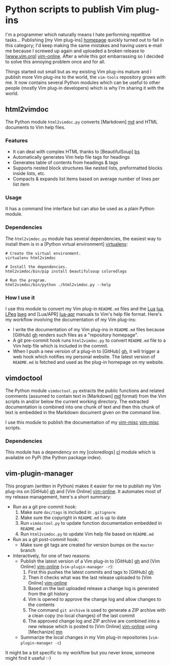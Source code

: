 # Python scripts to publish Vim plug-ins

I'm a programmer which naturally means I hate performing repetitive tasks...
Publishing [my Vim plug-ins] [homepage] quickly turned out to fall in this
category; I'd keep making the same mistakes and having users e-mail me because
I screwed up again and uploaded a broken release to [www.vim.org] [vim-online].
After a while this got embarrassing so I decided to solve this annoying problem
once and for all.

Things started out small but as my existing Vim plug-ins mature and I publish
more Vim plug-ins to the world, the `vim-tools` repository grows with me. It
now contains several Python modules which can be useful to other people (mostly
Vim plug-in developers) which is why I'm sharing it with the world.

## html2vimdoc

The Python module `html2vimdoc.py` converts [Markdown] [md] and HTML documents
to Vim help files.

### Features

- It can deal with complex HTML thanks to [BeautifulSoup] [bs]
- Automatically generates Vim help file tags for headings
- Generates table of contents from headings & tags
- Supports nested block structures like nested lists, preformatted blocks
  inside lists, etc.
- Compacts & expands list items based on average number of lines per list item

### Usage

It has a command line interface but can also be used as a plain Python module.

### Dependencies

The `html2vimdoc.py` module has several dependencies, the easiest way to
install them is in a [Python virtual environment] [virtualenv]:

    # Create the virtual environment.
    virtualenv html2vimdoc

    # Install the dependencies.
    html2vimdoc/bin/pip install beautifulsoup coloredlogs

    # Run the program.
    html2vimdoc/bin/python ./html2vimdoc.py --help

### How I use it

I use this module to convert my Vim plug-in `README.md` files and the [Lua]
[lua], [LPeg] [lpeg] and [Lua/APR] [lua-apr] manuals to Vim's help file format.
Here's my workflow involving the documentation of my Vim plug-ins:

- I write the documentation of my Vim plug-ins in `README.md` files because
  [GitHub] [gh] renders such files as a "repository homepage".
- A git pre-commit hook runs `html2vimdoc.py` to convert `README.md` file to a
  Vim help file which is included in the commit.
- When I push a new version of a plug-in to [GitHub] [gh], it will trigger a
  web hook which notifies my personal website. The latest version of
  `README.md` is fetched and used as the plug-in homepage on my website.

## vimdoctool

The Python module `vimdoctool.py` extracts the public functions and related
comments (assumed to contain text in [Markdown] [md] format) from the Vim
scripts in and/or below the current working directory. The extracted
documentation is combined into one chunk of text and then this chunk of text is
embedded in the Markdown document given on the command line.

I use this module to publish the documentation of my [vim-misc] [vim-misc]
scripts.

### Dependencies

This module has a dependency on my [coloredlogs] [cl] module which is available
on PyPi (the Python package index).

## vim-plugin-manager

This program (written in Python) makes it easier for me to publish my Vim
plug-ins on [GitHub] [gh] and [Vim Online] [vim-online]. It automates most of
my release management, here's a short summary:

- Run as a git pre-commit hook:
    1. Make sure `doc/tags` is included in `.gitignore`
    2. Make sure the copyright in `README.md` is up to date
    3. Run `vimdoctool.py` to update function documentation embedded in
       `README.md`
    4. Run `html2vimdoc.py` to update Vim help file based on `README.md`
- Run as a git post-commit hook:
    - Make sure git tags are created for version bumps on the `master` branch
- Interactively, for one of two reasons:
    - Publish the latest version of a Vim plug-in to [GitHub] [gh] and [Vim
      Online] [vim-online] (`vim-plugin-manager -r`):
        1. First this pushes the latest commits and tags to [GitHub] [gh]
        2. Then it checks what was the last release uploaded to [Vim Online]
           [vim-online]
        3. Based on the last uploaded release a change log is generated from
           the git history
        4. Vim is opened to approve the change log and allow changes to the
           contents
        5. The command `git archive` is used to generate a ZIP archive with a
           clean copy (no local changes) of the last commit
        6. The approved change log and ZIP archive are combined into a new
           release which is posted to [Vim Online] [vim-online] using
           [Mechanize] [mn]
    - Summarize the local changes in my Vim plug-in repositories
      (`vim-plugin-manager -c`)

It might be a bit specific to my workflow but you never know, someone might
find it useful :-)


[bs]: http://www.crummy.com/software/BeautifulSoup/
[cl]: https://pypi.python.org/pypi/coloredlogs/0.2
[gh]: https://github.com/xolox
[homepage]: http://peterodding.com/code/vim/
[lpeg]: http://www.inf.puc-rio.br/~roberto/lpeg/lpeg.html
[lua-apr]: http://peterodding.com/code/lua/apr/docs
[lua]: http://www.lua.org/manual/5.1/manual.html
[md]: http://en.wikipedia.org/wiki/Markdown
[mn]: https://pypi.python.org/pypi/mechanize/
[vim-misc]: http://peterodding.com/code/vim/misc/
[vim-online]: http://www.vim.org/account/profile.php?user_id=14483
[virtualenv]: http://www.virtualenv.org/
